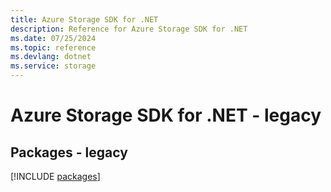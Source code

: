 ```yaml
---
title: Azure Storage SDK for .NET
description: Reference for Azure Storage SDK for .NET
ms.date: 07/25/2024
ms.topic: reference
ms.devlang: dotnet
ms.service: storage
---
```

# Azure Storage SDK for .NET - legacy
## Packages - legacy
[!INCLUDE [packages](storage-index.md)]
